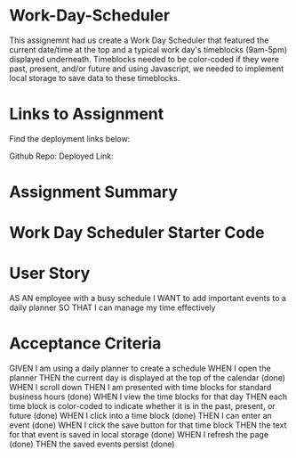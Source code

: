 # Work-Day-Scheduler
This assignemnt had us create a Work Day Scheduler that featured the current date/time at the top and a typical work day's timeblocks (9am-5pm) displayed underneath. Timeblocks needed to be color-coded if they were past, present, and/or future and using Javascript, we needed to implement local storage to save data to these timeblocks.

# Links to Assignment
Find the deployment links below:

Github Repo:
Deployed Link:

# Assignment Summary


# Work Day Scheduler Starter Code

# User Story
AS AN employee with a busy schedule
I WANT to add important events to a daily planner
SO THAT I can manage my time effectively

# Acceptance Criteria
GIVEN I am using a daily planner to create a schedule
WHEN I open the planner
THEN the current day is displayed at the top of the calendar (done)
WHEN I scroll down
THEN I am presented with time blocks for standard business hours (done)
WHEN I view the time blocks for that day
THEN each time block is color-coded to indicate whether it is in the past, present, or future (done)
WHEN I click into a time block (done)
THEN I can enter an event (done)
WHEN I click the save button for that time block
THEN the text for that event is saved in local storage (done)
WHEN I refresh the page (done)
THEN the saved events persist (done)

